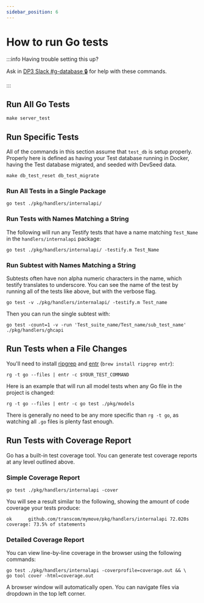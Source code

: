 ```yaml
---
sidebar_position: 6
---
```


# How to run Go tests

:::info Having trouble setting this up?

Ask in [DP3 Slack #g-database 🔒][slack-dp3-g-database] for help with these
commands.

[slack-dp3-g-database]: https://ustcdp3.slack.com/archives/CSGDM3NUW

:::

## Run All Go Tests

```shell title="Running all the server tests"
make server_test
```

## Run Specific Tests

All of the commands in this section assume that `test_db` is setup properly.
Properly here is defined as having your Test database running in Docker, having
the Test database migrated, and seeded with DevSeed data.

```shell title="Resetting and migrating the test database"
make db_test_reset db_test_migrate
```

### Run All Tests in a Single Package

```shell
go test ./pkg/handlers/internalapi/
```

### Run Tests with Names Matching a String

The following will run any Testify tests that have a name matching `Test_Name` in the `handlers/internalapi` package:

```shell
go test ./pkg/handlers/internalapi/ -testify.m Test_Name
```

### Run Subtest with Names Matching a String

Subtests often have non alpha numeric characters in the name, which testify translates to underscore. You can see the name of the test by running all of the tests like above, but with the verbose flag.

```shell
go test -v ./pkg/handlers/internalapi/ -testify.m Test_name
```

Then you can run the single subtest with:

```shell
go test -count=1 -v -run 'Test_suite_name/Test_name/sub_test_name' ./pkg/handlers/ghcapi
```

## Run Tests when a File Changes

You'll need to install [ripgrep](https://github.com/BurntSushi/ripgrep) and [entr](http://www.entrproject.org/) (`brew install ripgrep entr`):

```shell
rg -t go --files | entr -c $YOUR_TEST_COMMAND
```

Here is an example that will run all model tests when any Go file in the project is changed:

```shell
rg -t go --files | entr -c go test ./pkg/models
```

There is generally no need to be any more specific than `rg -t go`, as watching all `.go` files is plenty fast enough.

## Run Tests with Coverage Report

Go has a built-in test coverage tool. You can generate test coverage reports at any level outlined above.

### Simple Coverage Report

```shell
go test ./pkg/handlers/internalapi -cover
```

You will see a result similar to the following, showing the amount of code coverage your tests produce:

```console
ok  	github.com/transcom/mymove/pkg/handlers/internalapi	72.020s	coverage: 73.5% of statements
```

### Detailed Coverage Report

You can view line-by-line coverage in the browser using the following commands:

```shell
go test ./pkg/handlers/internalapi -coverprofile=coverage.out && \
go tool cover -html=coverage.out
```

A browser window will automatically open. You can navigate files via dropdown in the top left corner.
